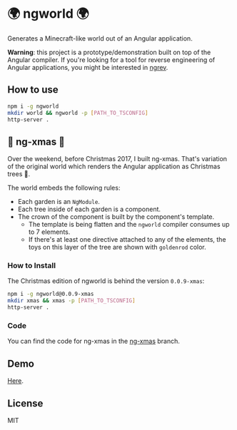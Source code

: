 # 🌍 ngworld 🌍

Generates a Minecraft-like world out of an Angular application.

**Warning**: this project is a prototype/demonstration built on top of the Angular compiler. If you're looking for a tool for reverse engineering of Angular applications, you might be interested in [ngrev](https://github.com/mgechev/ngrev).

## How to use

```bash
npm i -g ngworld
mkdir world && ngworld -p [PATH_TO_TSCONFIG]
http-server .
```

## 🎄 ng-xmas 🎄

Over the weekend, before Christmas 2017, I built ng-xmas. That's variation of the original world which renders the Angular application as Christmas trees 🎄.

The world embeds the following rules:

* Each garden is an `NgModule`.
* Each tree inside of each garden is a component.
* The crown of the component is built by the component's template.
  * The template is being flatten and the `ngworld` compiler consumes up to 7 elements.
  * If there's at least one directive attached to any of the elements, the toys on this layer of the tree are shown with `goldenrod` color.

### How to Install

The Christmas edition of ngworld is behind the version `0.0.9-xmas`:

```bash
npm i -g ngworld@0.0.9-xmas
mkdir xmas && xmas -p [PATH_TO_TSCONFIG]
http-server .
```

### Code

You can find the code for ng-xmas in the [ng-xmas](https://github.com/mgechev/ngworld/blob/ng-xmas) branch.

## Demo

[Here](https://mgechev.github.io/ngworld/).

## License

MIT
